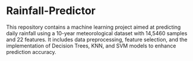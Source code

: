 # Rainfall-Predictor
This repository contains a machine learning project aimed at predicting daily rainfall using a 10-year meteorological dataset with 14,5460 samples and 22 features. It includes data preprocessing, feature selection, and the implementation of Decision Trees, KNN, and SVM models to enhance prediction accuracy.
